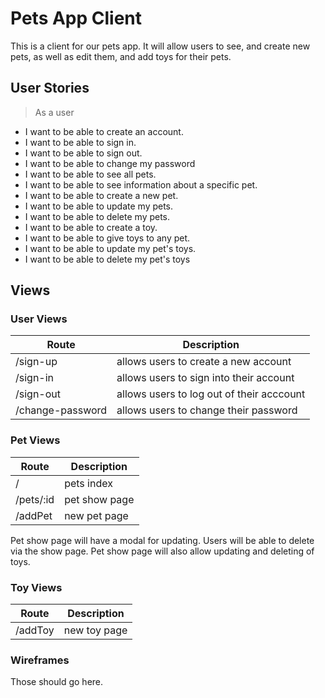 # Pets App Client

This is a client for our pets app. It will allow users to see, and create new pets, as well as edit them, and add toys for their pets.

## User Stories

> As a user

* I want to be able to create an account.
* I want to be able to sign in.
* I want to be able to sign out.
* I want to be able to change my password
* I want to be able to see all pets.
* I want to be able to see information about a specific pet.
* I want to be able to create a new pet.
* I want to be able to update my pets.
* I want to be able to delete my pets.
* I want to be able to create a toy.
* I want to be able to give toys to any pet.
* I want to be able to update my pet's toys.
* I want to be able to delete my pet's toys

## Views

### User Views

| Route | Description |
| ----- | ----------- |
| /sign-up | allows users to create a new account |
| /sign-in | allows users to sign into their account |
| /sign-out | allows users to log out of their acccount |
| /change-password | allows users to change their password |

### Pet Views

| Route | Description |
| ----- | ----------- |
| /     | pets index  |
| /pets/:id | pet show page |
| /addPet   | new pet page  |

Pet show page will have a modal for updating.
Users will be able to delete via the show page.
Pet show page will also allow updating and deleting of toys.

### Toy Views

| Route | Description |
| ----- | ----------- |
| /addToy | new toy page |

### Wireframes

Those should go here.
